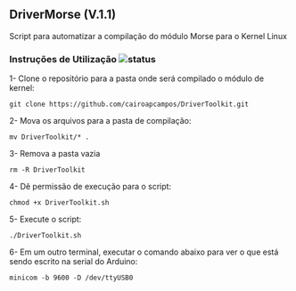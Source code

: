 ## DriverMorse (V.1.1)

Script para automatizar a compilação do módulo Morse para o Kernel Linux

### Instruções de Utilização ![status](https://img.shields.io/readthedocs/pip.svg)

1- Clone o repositório para a pasta onde será compilado o módulo de kernel:

`git clone https://github.com/cairoapcampos/DriverToolkit.git`

2- Mova os arquivos para a pasta de compilação:

`mv DriverToolkit/* .`

3- Remova a pasta vazia

`rm -R DriverToolkit`

4- Dê permissão de execução para o script:

`chmod +x DriverToolkit.sh`

5- Execute o script:

`./DriverToolkit.sh`

6- Em um outro terminal, executar o comando abaixo para ver o que está sendo escrito na serial do Arduino:


`minicom -b 9600 -D /dev/ttyUSB0`
